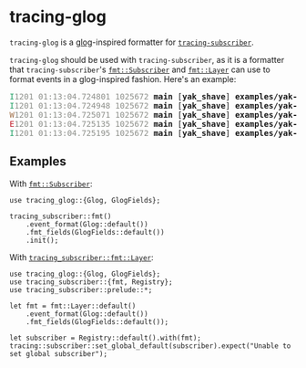 # tracing-glog

`tracing-glog` is a [glog](https://github.com/google/glog)-inspired formatter for [`tracing-subscriber`](https://docs.rs/tracing-subscriber).

`tracing-glog` should be used with `tracing-subscriber`, as it is a formatter
that `tracing-subscriber`'s [`fmt::Subscriber`](https://docs.rs/tracing-subscriber/latest/tracing_subscriber/fmt/struct.Subscriber.html) and [`fmt::Layer`](https://docs.rs/tracing-subscriber/latest/tracing_subscriber/fmt/struct.Layer.html) can use to
format events in a glog-inspired fashion. Here's an example:

<pre><font color="#26A269">I</font><font color="#8D8F8A">1201 01:13:04.724801 1025672 </font><b>main</b> [<b>yak_shave</b>] <b>examples/yak-shave.rs</b>:<b>34</b>] preparing to shave yaks, <b>number_of_yaks</b>: 3
<font color="#26A269">I</font><font color="#8D8F8A">1201 01:13:04.724948 1025672 </font><b>main</b> [<b>yak_shave</b>] <b>examples/yak-shave.rs</b>:<b>75</b>] [<b>shaving_yaks</b>{<i><b>yaks</b></i>: 3}] shaving yaks
<font color="#A2734C">W</font><font color="#8D8F8A">1201 01:13:04.725071 1025672 </font><b>main</b> [<b>yak_shave</b>] <b>examples/yak-shave.rs</b>:<b>56</b>] [<b>shaving_yaks</b>{<i><b>yaks</b></i>: 3}, <b>shave</b>{<i><b>yak</b></i>: 3}] could not locate yak
<font color="#C01C28">E</font><font color="#8D8F8A">1201 01:13:04.725135 1025672 </font><b>main</b> [<b>yak_shave</b>] <b>examples/yak-shave.rs</b>:<b>85</b>] [<b>shaving_yaks</b>{<i><b>yaks</b></i>: 3}] failed to shave yak, <b>yak</b>: 3, <b>error</b>: out of cash
<font color="#26A269">I</font><font color="#8D8F8A">1201 01:13:04.725195 1025672 </font><b>main</b> [<b>yak_shave</b>] <b>examples/yak-shave.rs</b>:<b>38</b>] yak shaving completed, <b>all_yaks_shaved</b>: false
</pre>

## Examples

With [`fmt::Subscriber`](https://docs.rs/tracing-subscriber/latest/tracing_subscriber/fmt/struct.Subscriber.html):

```
use tracing_glog::{Glog, GlogFields};

tracing_subscriber::fmt()
    .event_format(Glog::default())
    .fmt_fields(GlogFields::default())
    .init();
```

With [`tracing_subscriber::fmt::Layer`](https://docs.rs/tracing-subscriber/latest/tracing_subscriber/fmt/struct.Layer.html):

```
use tracing_glog::{Glog, GlogFields};
use tracing_subscriber::{fmt, Registry};
use tracing_subscriber::prelude::*;

let fmt = fmt::Layer::default()
    .event_format(Glog::default())
    .fmt_fields(GlogFields::default());

let subscriber = Registry::default().with(fmt);
tracing::subscriber::set_global_default(subscriber).expect("Unable to set global subscriber");
```